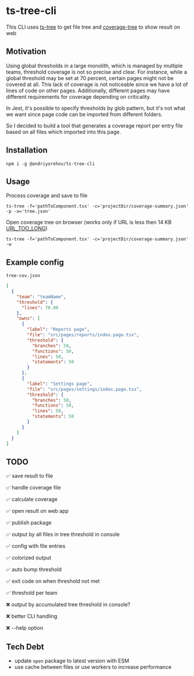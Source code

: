 # ts-tree-cli

This CLI uses [ts-tree](https://github.com/andriyor/ts-tree) to get file tree
and [coverage-tree](https://github.com/andriyor/coverage-tree-next) to show result on web

## Motivation

Using global thresholds in a large monolith, which is managed by multiple teams, threshold coverage is not so precise
and clear.
For instance, while a global threshold may be set at 70 percent, certain pages might not be covered at all.
This lack of coverage is not noticeable since we have a lot of lines of code on other pages. Additionally, different
pages may have different requirements for coverage depending on criticality.

In Jest, it's possible to specify thresholds by glob pattern, but it's not what we want since page code can be imported
from different folders.

So I decided to build a tool that generates a coverage report per entry file based on all files which imported into this
page.

## Installation

```shell
npm i -g @andriyorehov/ts-tree-cli
```

## Usage

Process coverage and save to file

```shell
ts-tree -f='pathToComponent.tsx' -c='projectDir/coverage-summary.json' -p -o='tree.json'
```

Open coverage tree on browser (works only if URL is less then 14
KB [URL_TOO_LONG](https://vercel.com/docs/errors/URL_TOO_LONG))

```shell
ts-tree -f='pathToComponent.tsx' -c='projectDir/coverage-summary.json' -w
```

## Example config

`tree-cov.json`

```json
[
  {
    "team": "teamName",
    "threshold": {
      "lines": 70.09
    },
    "owns": [
      {
        "label": "Reports page",
        "file": "src/pages/reports/index.page.tsx",
        "threshold": {
          "branches": 50,
          "functions": 50,
          "lines": 50,
          "statements": 50
        }
      },
      {
        "label": "Settings page",
        "file": "src/pages/settings/index.page.tsx",
        "threshold": {
          "branches": 50,
          "functions": 50,
          "lines": 50,
          "statements": 50
        }
      }
    ]
  }
]
```

## TODO

✅ save result to file

✅ handle coverage file

✅ calculate coverage

✅ open result on web app

✅ publish package

✅ output by all files in tree threshold in console

✅ config with file entries

✅ colorized output

✅ auto bump threshold

✅ exit code on when threshold not met

✅ threshold per team

❌ output by accumulated tree threshold in console?

❌ better CLI handling

❌ --help option

## Tech Debt

- update `open` package to latest version with ESM
- use cache between files or use workers to increase performance
